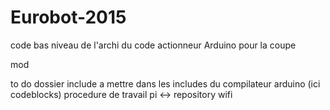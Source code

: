 # Eurobot-2015
code bas niveau de l'archi du code actionneur Arduino pour la coupe

mod

to do
dossier include a mettre dans les includes du compilateur arduino (ici codeblocks) 
procedure de travail pi <-> repository wifi
